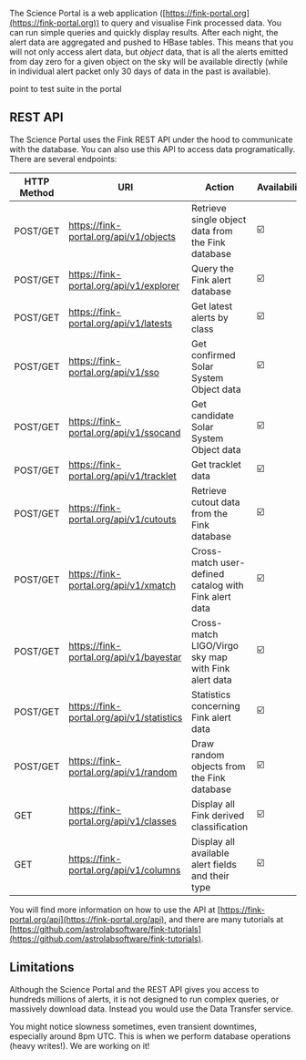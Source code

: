 The Science Portal is a web application ([https://fink-portal.org](https://fink-portal.org)) to query and visualise Fink processed data. You can run simple queries and quickly display results. After each night, the alert data are aggregated and pushed to HBase tables. This means that you will not only access alert data, but _object_ data, that is all the alerts emitted from day zero for a given object on the sky will be available directly (while in individual alert packet only 30 days of data in the past is available).

point to test suite in the portal


## REST API

The Science Portal uses the Fink REST API under the hood to communicate with the database. You can also use this API to access data programatically. There are several endpoints:

| HTTP Method | URI | Action | Availability |
|-------------|-----|--------|--------------|
| POST/GET | https://fink-portal.org/api/v1/objects| Retrieve single object data from the Fink database | &#x2611;&#xFE0F; |
| POST/GET | https://fink-portal.org/api/v1/explorer | Query the Fink alert database | &#x2611;&#xFE0F; |
| POST/GET | https://fink-portal.org/api/v1/latests | Get latest alerts by class | &#x2611;&#xFE0F; |
| POST/GET | https://fink-portal.org/api/v1/sso | Get confirmed Solar System Object data | &#x2611;&#xFE0F; |
| POST/GET | https://fink-portal.org/api/v1/ssocand | Get candidate Solar System Object data | &#x2611;&#xFE0F; |
| POST/GET | https://fink-portal.org/api/v1/tracklet | Get tracklet data | &#x2611;&#xFE0F; |
| POST/GET | https://fink-portal.org/api/v1/cutouts | Retrieve cutout data from the Fink database| &#x2611;&#xFE0F; |
| POST/GET | https://fink-portal.org/api/v1/xmatch | Cross-match user-defined catalog with Fink alert data| &#x2611;&#xFE0F; |
| POST/GET | https://fink-portal.org/api/v1/bayestar | Cross-match LIGO/Virgo sky map with Fink alert data| &#x2611;&#xFE0F; |
| POST/GET | https://fink-portal.org/api/v1/statistics | Statistics concerning Fink alert data| &#x2611;&#xFE0F; |
| POST/GET | https://fink-portal.org/api/v1/random | Draw random objects from the Fink database| &#x2611;&#xFE0F; |
| GET  | https://fink-portal.org/api/v1/classes  | Display all Fink derived classification | &#x2611;&#xFE0F; |
| GET  | https://fink-portal.org/api/v1/columns  | Display all available alert fields and their type | &#x2611;&#xFE0F; |

You will find more information on how to use the API at [https://fink-portal.org/api](https://fink-portal.org/api), and there are many tutorials at [https://github.com/astrolabsoftware/fink-tutorials](https://github.com/astrolabsoftware/fink-tutorials).

## Limitations

Although the Science Portal and the REST API gives you access to hundreds millions of alerts, it is not designed to run complex queries, or massively download data. Instead you would use the Data Transfer service.

You might notice slowness sometimes, even transient downtimes, especially around 8pm UTC. This is when we perform database operations (heavy writes!). We are working on it!
